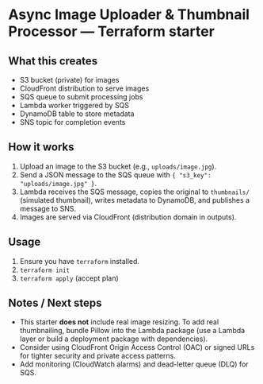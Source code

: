 # Async Image Uploader & Thumbnail Processor — Terraform starter

## What this creates
- S3 bucket (private) for images
- CloudFront distribution to serve images
- SQS queue to submit processing jobs
- Lambda worker triggered by SQS
- DynamoDB table to store metadata
- SNS topic for completion events

## How it works
1. Upload an image to the S3 bucket (e.g., `uploads/image.jpg`).
2. Send a JSON message to the SQS queue with `{ "s3_key": "uploads/image.jpg" }`.
3. Lambda receives the SQS message, copies the original to `thumbnails/` (simulated thumbnail), writes metadata to DynamoDB, and publishes a message to SNS.
4. Images are served via CloudFront (distribution domain in outputs).

## Usage
1. Ensure you have `terraform` installed.
2. `terraform init`
3. `terraform apply` (accept plan)

## Notes / Next steps
- This starter **does not** include real image resizing. To add real thumbnailing, bundle Pillow into the Lambda package (use a Lambda layer or build a deployment package with dependencies).
- Consider using CloudFront Origin Access Control (OAC) or signed URLs for tighter security and private access patterns.
- Add monitoring (CloudWatch alarms) and dead-letter queue (DLQ) for SQS.
